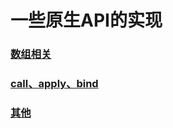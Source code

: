 # 一些原生API的实现

### [数组相关](https://github.com/chun1hao/MyBlog/blob/master/API/array.js)
### [call、apply、bind](https://github.com/chun1hao/MyBlog/blob/master/API/call.js)
### [其他](https://github.com/chun1hao/MyBlog/blob/master/API/other.js)


